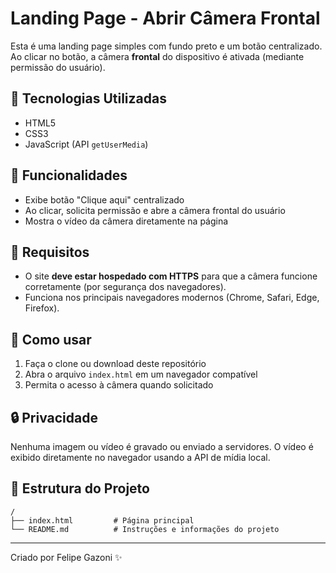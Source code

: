 # Landing Page - Abrir Câmera Frontal

Esta é uma landing page simples com fundo preto e um botão centralizado. Ao clicar no botão, a câmera **frontal** do dispositivo é ativada (mediante permissão do usuário).

## 🔧 Tecnologias Utilizadas
- HTML5
- CSS3
- JavaScript (API `getUserMedia`)

## 📱 Funcionalidades
- Exibe botão "Clique aqui" centralizado
- Ao clicar, solicita permissão e abre a câmera frontal do usuário
- Mostra o vídeo da câmera diretamente na página

## 🚨 Requisitos
- O site **deve estar hospedado com HTTPS** para que a câmera funcione corretamente (por segurança dos navegadores).
- Funciona nos principais navegadores modernos (Chrome, Safari, Edge, Firefox).

## 🧪 Como usar
1. Faça o clone ou download deste repositório
2. Abra o arquivo `index.html` em um navegador compatível
3. Permita o acesso à câmera quando solicitado

## 🔒 Privacidade
Nenhuma imagem ou vídeo é gravado ou enviado a servidores. O vídeo é exibido diretamente no navegador usando a API de mídia local.

## 📂 Estrutura do Projeto
```
/
├── index.html         # Página principal
└── README.md          # Instruções e informações do projeto
```

---

Criado por Felipe Gazoni ✨
